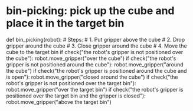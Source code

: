 # bin-picking: pick up the cube and place it in the target bin
def bin_picking(robot):
    # Steps:
    #  1. Put gripper above the cube
    #  2. Drop gripper around the cube
    #  3. Close gripper around the cube
    #  4. Move the cube to the target bin
    if check("the robot's gripper is not positioned over the cube"):
        robot.move_gripper("over the cube")
    if check("the robot's gripper is not positioned around the cube"):
        robot.move_gripper("around the cube")
    if check("the robot's gripper is positioned around the cube and is open"):
        robot.move_gripper("closed around the cube")
    if check("the robot's gripper is not positioned over the target bin"):
        robot.move_gripper("over the target bin")
    if check("the robot's gripper is positioned over the target bin and the gripper is closed"):
        robot.move_gripper("above the target bin")